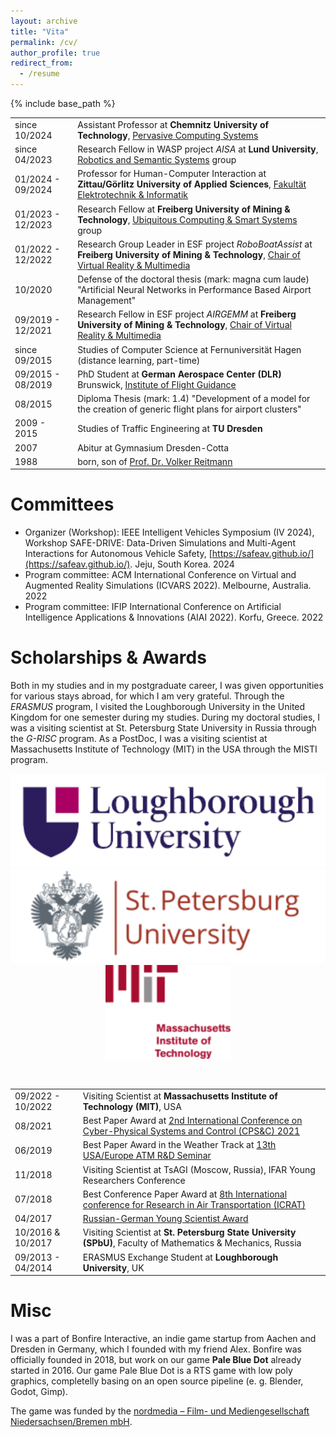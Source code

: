 ```yaml
---
layout: archive
title: "Vita"
permalink: /cv/
author_profile: true
redirect_from:
  - /resume
---
```

{% include base_path %}

<table class="tg">
  <tr>
    <td class="tg-0lax">since 10/2024</td>
    <td class="tg-0lax">Assistant Professor at <b>Chemnitz University of Technology</b>, <a href="https://www.tu-chemnitz.de/informatik/pcs/index.php">Pervasive Computing Systems</a></td>
  </tr>
  <tr>
    <td class="tg-0lax">since 04/2023</td>
    <td class="tg-0lax">Research Fellow in WASP project <i>AISA</i> at <b>Lund University</b>, <a href="https://rss.cs.lth.se/">Robotics and Semantic Systems</a> group</td>
  </tr>
  <tr>
    <td class="tg-0lax">01/2024 - 09/2024</td>
    <td class="tg-0lax">Professor for Human-Computer Interaction at <b>Zittau/Görlitz University of Applied Sciences</b>, <a href="https://f-ei.hszg.de/startseite">Fakultät Elektrotechnik & Informatik</a></td>
  </tr>
    <tr>
    <td class="tg-0lax">01/2023 - 12/2023</td>
    <td class="tg-0lax">Research Fellow at <b>Freiberg University of Mining & Technology</b>, <a href="https://ubisys.org">Ubiquitous Computing & Smart Systems</a> group</td>
  </tr>
   <tr>
    <td class="tg-0lax">01/2022 - 12/2022</td>
     <td class="tg-0lax">Research Group Leader in ESF project <i>RoboBoatAssist</i> at <b>Freiberg University of Mining & Technology</b>, <a href="http://vr.tu-freiberg.de/">Chair of Virtual Reality &amp; Multimedia</a></td>
  </tr>
  <tr>
    <td class="tg-0lax">10/2020</td>
    <td class="tg-0lax">Defense of the doctoral thesis (mark: magna cum laude) "Artificial Neural Networks in Performance Based Airport Management"</td>
  </tr>
  <tr>
    <td class="tg-0lax">09/2019 - 12/2021</td>
    <td class="tg-0lax">Research Fellow in ESF project <i>AIRGEMM</i> at <b>Freiberg University of Mining & Technology</b>, <a href="http://vr.tu-freiberg.de/">Chair of Virtual Reality &amp; Multimedia</a></td>
  </tr>
    <tr>
    <td class="tg-0lax">since 09/2015<br></td>
    <td class="tg-0lax">Studies of Computer Science at Fernuniversität Hagen (distance learning, part-time)</td>
  </tr>
  <tr>
    <td class="tg-0lax">09/2015 - 08/2019<br></td>
    <td class="tg-0lax">PhD Student at <b>German Aerospace Center (DLR)</b> Brunswick, <a href="https://www.dlr.de/fl/">Institute of Flight Guidance</a></td>
  </tr>
  <tr>
    <td class="tg-0lax">08/2015</td>
    <td class="tg-0lax">Diploma Thesis (mark: 1.4) "Development of a model for the creation of generic flight plans for airport clusters"<br></td>
  </tr>
  <tr>
    <td class="tg-0lax">2009 - 2015<br></td>
    <td class="tg-0lax">Studies of Traffic Engineering at <b>TU Dresden</b></td>
  </tr>
  <tr>
    <td class="tg-0lax">2007<br></td>
    <td class="tg-0lax">Abitur at Gymnasium Dresden-Cotta</td>
  </tr>
  <tr>
    <td class="tg-0lax">1988<br></td>
    <td class="tg-0lax">born, son of <a href="https://www.vreitmann.de">Prof. Dr. Volker Reitmann</a></td>
  </tr>
</table>

Committees
======

* Organizer (Workshop): IEEE Intelligent Vehicles Symposium (IV 2024), Workshop SAFE-DRIVE: Data-Driven Simulations and Multi-Agent Interactions for Autonomous Vehicle Safety, [https://safeav.github.io/](https://safeav.github.io/). Jeju, South Korea. 2024
* Program committee: ACM International Conference on Virtual and Augmented Reality Simulations (ICVARS 2022). Melbourne, Australia. 2022
* Program committee: IFIP International Conference on Artificial Intelligence Applications & Innovations (AIAI 2022). Korfu, Greece. 2022


Scholarships & Awards
======

Both in my studies and in my postgraduate career, I was given opportunities for various stays abroad, for which I am very grateful. Through the *ERASMUS* program, I visited the Loughborough University in the United Kingdom for one semester during my studies. During my doctoral studies, I was a visiting scientist at St. Petersburg State University in Russia through the *G-RISC* program. As a PostDoc, I was a visiting scientist at Massachusetts Institute of Technology (MIT) in the USA through the MISTI program.

<center>
    <img src="../images/loughborough.png" alt="lobro" height="150"/>
    <img src="../images/spbu.png" alt="spbu" height="150"/>
    <img src="../images/mit.png" alt="spbu" height="150"/>
</center>

&nbsp;

<table class="tg">
    <tr>
    <td class="tg-0lax">09/2022 - 10/2022</td>
      <td class="tg-0lax">Visiting Scientist at <b>Massachusetts Institute of Technology (MIT)</b>, USA</td>
  </tr>
  <tr>
    <td class="tg-0lax">08/2021</td>
    <td class="tg-0lax">Best Paper Award at <a href="http://cpsc.spbstu.ru/">2nd International Conference on Cyber-Physical Systems and Control (CPS&C) 2021</a></td>
  </tr>
  <tr>
    <td class="tg-0lax">06/2019</td>
    <td class="tg-0lax">Best Paper Award in the Weather Track at <a href="http://www.atmseminarus.org/13th-seminar/">13th USA/Europe ATM R&amp;D Seminar</a></td>
  </tr>
  <tr>
    <td class="tg-0lax">11/2018<br></td>
    <td class="tg-0lax">Visiting Scientist at TsAGI (Moscow, Russia), IFAR Young Researchers Conference</td>
  </tr>
  <tr>
    <td class="tg-0lax">07/2018</td>
    <td class="tg-0lax">Best Conference Paper Award at <a href="http://www.icrat.org/icrat/8th-international-conference/">8th International conference for Research in Air Transportation (ICRAT)</a></td>
  </tr>
  <tr>
    <td class="tg-0lax">04/2017</td>
    <td class="tg-0lax"><a href="https://www.g-risc.org/G-RISC-Award/index.html">Russian-German Young Scientist Award</a></td>
  </tr>
  <tr>
    <td class="tg-0lax">10/2016 & 10/2017<br></td>
    <td class="tg-0lax">Visiting Scientist at <b>St. Petersburg State University (SPbU)</b>, Faculty of Mathematics &amp; Mechanics, Russia</td>
  </tr>
  <tr>
    <td class="tg-0lax">09/2013 - 04/2014</td>
    <td class="tg-0lax">ERASMUS Exchange Student at <b>Loughborough University</b>, UK</td>
  </tr>
</table>

Misc
======

I was a part of Bonfire Interactive, an indie game startup from Aachen and Dresden in Germany, which I founded with my friend Alex. Bonfire was officially founded in 2018, but work on our game **Pale Blue Dot** already started in 2016. Our game Pale Blue Dot is a RTS game with low poly graphics, completelly basing on an open source pipeline (e. g. Blender, Godot, Gimp). 

The game was funded by the [nordmedia – Film- und Mediengesellschaft Niedersachsen/Bremen mbH](https://www.nordmedia.de). 




<!--
Work experience
======
* Summer 2015: Research Assistant
  * Github University
  * Duties included: Tagging issues
  * Supervisor: Professor Git

* Fall 2015: Research Assistant
  * Github University
  * Duties included: Merging pull requests
  * Supervisor: Professor Hub

-->
  

  
<!-- 
Teaching
======
  <ul>{% for post in site.teaching %}
    {% include archive-single-cv.html %}
  {% endfor %}</ul>
  -->
